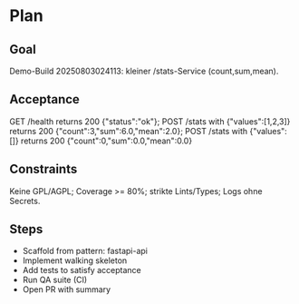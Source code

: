 # Plan
## Goal
Demo-Build 20250803024113: kleiner /stats-Service (count,sum,mean).

## Acceptance
GET /health returns 200 {"status":"ok"}; POST /stats with {"values":[1,2,3]} returns 200 {"count":3,"sum":6.0,"mean":2.0}; POST /stats with {"values":[]} returns 200 {"count":0,"sum":0.0,"mean":0.0}

## Constraints
Keine GPL/AGPL; Coverage >= 80%; strikte Lints/Types; Logs ohne Secrets.

## Steps
- Scaffold from pattern: fastapi-api
- Implement walking skeleton
- Add tests to satisfy acceptance
- Run QA suite (CI)
- Open PR with summary
